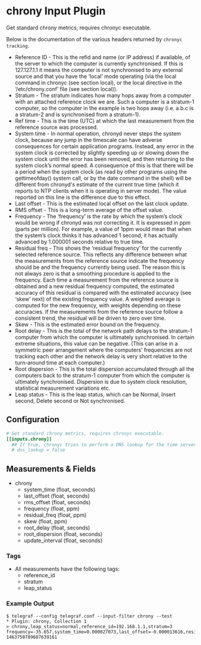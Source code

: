 # chrony Input Plugin

Get standard chrony metrics, requires chronyc executable.

Below is the documentation of the various headers returned by `chronyc tracking`.

- Reference ID - This is the refid and name (or IP address) if available, of the
server to which the computer is currently synchronised. If this is 127.127.1.1
it means the computer is not synchronised to any external source and that you
have the ‘local’ mode operating (via the local command in chronyc (see section local),
or the local directive in the ‘/etc/chrony.conf’ file (see section local)).
- Stratum - The stratum indicates how many hops away from a computer with an attached
reference clock we are. Such a computer is a stratum-1 computer, so the computer in the
example is two hops away (i.e. a.b.c is a stratum-2 and is synchronised from a stratum-1).
- Ref time - This is the time (UTC) at which the last measurement from the reference
source was processed.
- System time - In normal operation, chronyd never steps the system clock, because any
jump in the timescale can have adverse consequences for certain application programs.
Instead, any error in the system clock is corrected by slightly speeding up or slowing
down the system clock until the error has been removed, and then returning to the system
clock’s normal speed. A consequence of this is that there will be a period when the
system clock (as read by other programs using the gettimeofday() system call, or by the
date command in the shell) will be different from chronyd's estimate of the current true
time (which it reports to NTP clients when it is operating in server mode). The value
reported on this line is the difference due to this effect.
- Last offset - This is the estimated local offset on the last clock update.
- RMS offset - This is a long-term average of the offset value.
- Frequency - The ‘frequency’ is the rate by which the system’s clock would be
wrong if chronyd was not correcting it. It is expressed in ppm (parts per million).
For example, a value of 1ppm would mean that when the system’s clock thinks it has
advanced 1 second, it has actually advanced by 1.000001 seconds relative to true time.
- Residual freq - This shows the ‘residual frequency’ for the currently selected
reference source. This reflects any difference between what the measurements from the
reference source indicate the frequency should be and the frequency currently being used.
The reason this is not always zero is that a smoothing procedure is applied to the
frequency. Each time a measurement from the reference source is obtained and a new
residual frequency computed, the estimated accuracy of this residual is compared with the
estimated accuracy (see ‘skew’ next) of the existing frequency value. A weighted average
is computed for the new frequency, with weights depending on these accuracies. If the
measurements from the reference source follow a consistent trend, the residual will be
driven to zero over time.
- Skew - This is the estimated error bound on the frequency.
- Root delay - This is the total of the network path delays to the stratum-1 computer
from which the computer is ultimately synchronised. In certain extreme situations, this
value can be negative. (This can arise in a symmetric peer arrangement where the computers’
frequencies are not tracking each other and the network delay is very short relative to the
turn-around time at each computer.)
- Root dispersion - This is the total dispersion accumulated through all the computers
back to the stratum-1 computer from which the computer is ultimately synchronised.
Dispersion is due to system clock resolution, statistical measurement variations etc.
- Leap status - This is the leap status, which can be Normal, Insert second,
Delete second or Not synchronised.

## Configuration

```toml
# Get standard chrony metrics, requires chronyc executable.
[[inputs.chrony]]
  ## If true, chronyc tries to perform a DNS lookup for the time server.
  # dns_lookup = false
```

## Measurements & Fields

- chrony
  - system_time (float, seconds)
  - last_offset (float, seconds)
  - rms_offset (float, seconds)
  - frequency (float, ppm)
  - residual_freq (float, ppm)
  - skew (float, ppm)
  - root_delay (float, seconds)
  - root_dispersion (float, seconds)
  - update_interval (float, seconds)

### Tags

- All measurements have the following tags:
  - reference_id
  - stratum
  - leap_status

### Example Output

```shell
$ telegraf --config telegraf.conf --input-filter chrony --test
* Plugin: chrony, Collection 1
> chrony,leap_status=normal,reference_id=192.168.1.1,stratum=3 frequency=-35.657,system_time=0.000027073,last_offset=-0.000013616,residual_freq=-0,rms_offset=0.000027073,root_delay=0.000644,root_dispersion=0.003444,skew=0.001,update_interval=1031.2 1463750789687639161
```

